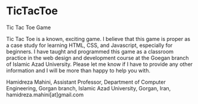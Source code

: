# TicTacToe
Tic Tac Toe Game

Tic Tac Toe is a known, exciting game. I believe that this game is proper as a case study for learning HTML, CSS, and Javascript, especially for beginners. I have taught and programmed this game as a classroom practice in the web design and development course at the Goegan branch of Islamic Azad University. 
Please let me know if I have to provide any other information and I will be more than happy to help you with.

Hamidreza Mahini,
Assistant Professor,
Department of Computer Engineering,
Gorgan branch, Islamic Azad University,
Gorgan, Iran,
hamidreza.mahini[at]gmail.com
